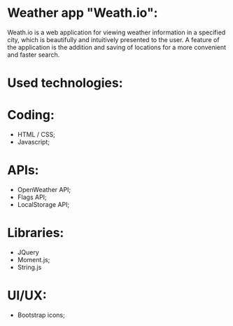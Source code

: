 
Weather app "Weath.io":
=======================================================================================================================================================================
Weath.io is a web application for viewing weather information in a specified city, which is beautifully and intuitively presented to the user. A feature of the application is the addition and saving of locations for a more convenient and faster search.

Used technologies:
=======================================================================================================================================================================
Coding:
=======================================================================================================================================================================
- HTML / CSS;
- Javascript;

APIs:
=======================================================================================================================================================================
- OpenWeather API;
- Flags API;
- LocalStorage API;

Libraries:
=======================================================================================================================================================================
- JQuery
- Moment.js;
- String.js

UI/UX:
=======================================================================================================================================================================
- Bootstrap icons;
